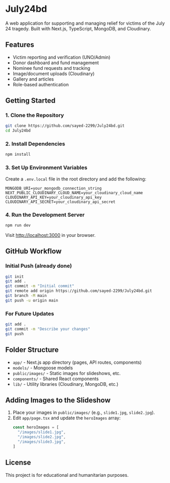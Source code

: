 # July24bd

A web application for supporting and managing relief for victims of the July 24 tragedy. Built with Next.js, TypeScript, MongoDB, and Cloudinary.

## Features
- Victim reporting and verification (UNO/Admin)
- Donor dashboard and fund management
- Nominee fund requests and tracking
- Image/document uploads (Cloudinary)
- Gallery and articles
- Role-based authentication

## Getting Started

### 1. Clone the Repository
```sh
git clone https://github.com/sayed-2299/July24bd.git
cd July24bd
```

### 2. Install Dependencies
```sh
npm install
```

### 3. Set Up Environment Variables
Create a `.env.local` file in the root directory and add the following:
```env
MONGODB_URI=your_mongodb_connection_string
NEXT_PUBLIC_CLOUDINARY_CLOUD_NAME=your_cloudinary_cloud_name
CLOUDINARY_API_KEY=your_cloudinary_api_key
CLOUDINARY_API_SECRET=your_cloudinary_api_secret
```

### 4. Run the Development Server
```sh
npm run dev
```
Visit [http://localhost:3000](http://localhost:3000) in your browser.

## GitHub Workflow

### Initial Push (already done)
```sh
git init
git add .
git commit -m "Initial commit"
git remote add origin https://github.com/sayed-2299/July24bd.git
git branch -M main
git push -u origin main
```

### For Future Updates
```sh
git add .
git commit -m "Describe your changes"
git push
```

## Folder Structure
- `app/` - Next.js app directory (pages, API routes, components)
- `models/` - Mongoose models
- `public/images/` - Static images for slideshows, etc.
- `components/` - Shared React components
- `lib/` - Utility libraries (Cloudinary, MongoDB, etc.)

## Adding Images to the Slideshow
1. Place your images in `public/images/` (e.g., `slide1.jpg`, `slide2.jpg`).
2. Edit `app/page.tsx` and update the `heroImages` array:
   ```js
   const heroImages = [
     "/images/slide1.jpg",
     "/images/slide2.jpg",
     "/images/slide3.jpg",
   ]
   ```

## License
This project is for educational and humanitarian purposes. 